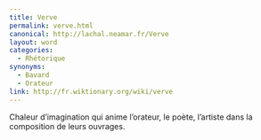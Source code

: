 ```yaml
---
title: Verve
permalink: verve.html
canonical: http://lachal.neamar.fr/Verve
layout: word
categories:
  - Rhétorique
synonyms:
  - Bavard
  - Orateur
link: http://fr.wiktionary.org/wiki/verve
---
```


Chaleur d’imagination qui anime l’orateur, le poète, l’artiste dans la composition de leurs ouvrages.

